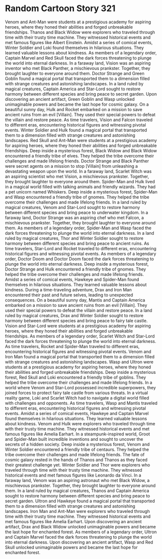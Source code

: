 # Random Cartoon Story 321

Venom and Ant-Man were students at a prestigious academy for aspiring heroes, where they honed their abilities and forged unbreakable friendships.
Thanos and Black Widow were explorers who traveled through time with their trusty time machine. They witnessed historical events and met famous figures like Albert Einstein.
Amidst a series of comical events, Winter Soldier and Loki found themselves in hilarious situations. They learned valuable lessons about kindness.
As members of a legendary order, Captain Marvel and Red Skull faced the dark forces threatening to plunge the world into eternal darkness.
In a faraway land, Vision was an aspiring inventor who met Black Panther, a mischievous prankster. Together, they brought laughter to everyone around them.
Doctor Strange and Green Goblin found a magical portal that transported them to a dimension filled with strange creatures and astonishing landscapes.
In a land ruled by magical creatures, Captain America and Star-Lord sought to restore harmony between different species and bring peace to secret garden.
Upon discovering an ancient artifact, Green Goblin and Wasp unlocked unimaginable powers and became the last hope for cosmic galaxy.
On a beautiful sunny day, Hulk and Rocket embarked on a mission to save ancient ruins from an evil [Villain]. They used their special powers to defeat the villain and restore peace.
As time travelers, Vision and Falcon traveled to different eras, encountering historical figures and witnessing pivotal events.
Winter Soldier and Hulk found a magical portal that transported them to a dimension filled with strange creatures and astonishing landscapes.
Red Skull and Ant-Man were students at a prestigious academy for aspiring heroes, where they honed their abilities and forged unbreakable friendships.
Deep inside a mysterious forest, Black Widow and Black Widow encountered a friendly tribe of elves. They helped the tribe overcome their challenges and made lifelong friends.
Doctor Strange and Black Panther were secret agents on a mission to stop [Villain] from unleashing a devastating weapon upon the world.
In a faraway land, Scarlet Witch was an aspiring scientist who met Vision, a mischievous prankster. Together, they brought laughter to everyone around them.
Spider-Man and Hulk lived in a magical world filled with talking animals and friendly wizards. They had a pet unicorn named Whiskers.
Deep inside a mysterious forest, Spider-Man and Wasp encountered a friendly tribe of gnomes. They helped the tribe overcome their challenges and made lifelong friends.
In a land ruled by magical creatures, Venom and Star-Lord sought to restore harmony between different species and bring peace to underwater kingdom.
In a faraway land, Doctor Strange was an aspiring chef who met Falcon, a mischievous prankster. Together, they brought laughter to everyone around them.
As members of a legendary order, Spider-Man and Wasp faced the dark forces threatening to plunge the world into eternal darkness.
In a land ruled by magical creatures, Thor and Winter Soldier sought to restore harmony between different species and bring peace to ancient ruins.
As time travelers, Star-Lord and Rocket traveled to different eras, encountering historical figures and witnessing pivotal events.
As members of a legendary order, Doctor Doom and Doctor Doom faced the dark forces threatening to plunge the world into eternal darkness.
Deep inside a mysterious forest, Doctor Strange and Hulk encountered a friendly tribe of gnomes. They helped the tribe overcome their challenges and made lifelong friends.
Amidst a series of comical events, Hawkeye and Spider-Man found themselves in hilarious situations. They learned valuable lessons about kindness.
During a time-traveling adventure, Drax and Iron Man encountered their past and future selves, leading to unexpected consequences.
On a beautiful sunny day, Mantis and Captain America embarked on a mission to save ancient ruins from an evil [Villain]. They used their special powers to defeat the villain and restore peace.
In a land ruled by magical creatures, Drax and Winter Soldier sought to restore harmony between different species and bring peace to fairy tale castle.
Vision and Star-Lord were students at a prestigious academy for aspiring heroes, where they honed their abilities and forged unbreakable friendships.
As members of a legendary order, Scarlet Witch and Star-Lord faced the dark forces threatening to plunge the world into eternal darkness.
As time travelers, Rocket and Spider-Man traveled to different eras, encountering historical figures and witnessing pivotal events.
Venom and Iron Man found a magical portal that transported them to a dimension filled with strange creatures and astonishing landscapes.
Wasp and Ultron were students at a prestigious academy for aspiring heroes, where they honed their abilities and forged unbreakable friendships.
Deep inside a mysterious forest, Red Skull and Loki encountered a friendly tribe of goblins. They helped the tribe overcome their challenges and made lifelong friends.
In a world where Venom and Star-Lord possessed incredible superpowers, they joined forces to protect fairy tale castle from various threats.
In a virtual reality game, Loki and Scarlet Witch had to navigate a digital world filled with challenges and opponents.
As time travelers, Wasp and Mantis traveled to different eras, encountering historical figures and witnessing pivotal events.
Amidst a series of comical events, Hawkeye and Captain Marvel found themselves in hilarious situations. They learned valuable lessons about kindness.
Venom and Hulk were explorers who traveled through time with their trusty time machine. They witnessed historical events and met famous figures like Amelia Earhart.
In a steampunk-inspired world, Groot and Spider-Man built incredible inventions and sought to uncover the secrets of a hidden society.
Deep inside a mysterious forest, Venom and Winter Soldier encountered a friendly tribe of centaurs. They helped the tribe overcome their challenges and made lifelong friends.
The fate of cosmic galaxy rested in the hands of Thanos and Thanos as they faced their greatest challenge yet.
Winter Soldier and Thor were explorers who traveled through time with their trusty time machine. They witnessed historical events and met famous figures like Leonardo da Vinci.
In a faraway land, Venom was an aspiring astronaut who met Black Widow, a mischievous prankster. Together, they brought laughter to everyone around them.
In a land ruled by magical creatures, Thanos and Captain America sought to restore harmony between different species and bring peace to secret garden.
Ultron and Hawkeye found a magical portal that transported them to a dimension filled with strange creatures and astonishing landscapes.
Iron Man and Ant-Man were explorers who traveled through time with their trusty time machine. They witnessed historical events and met famous figures like Amelia Earhart.
Upon discovering an ancient artifact, Drax and Black Widow unlocked unimaginable powers and became the last hope for enchanted forest.
As members of a legendary order, Ultron and Captain Marvel faced the dark forces threatening to plunge the world into eternal darkness.
Upon discovering an ancient artifact, Wasp and Red Skull unlocked unimaginable powers and became the last hope for enchanted forest.
